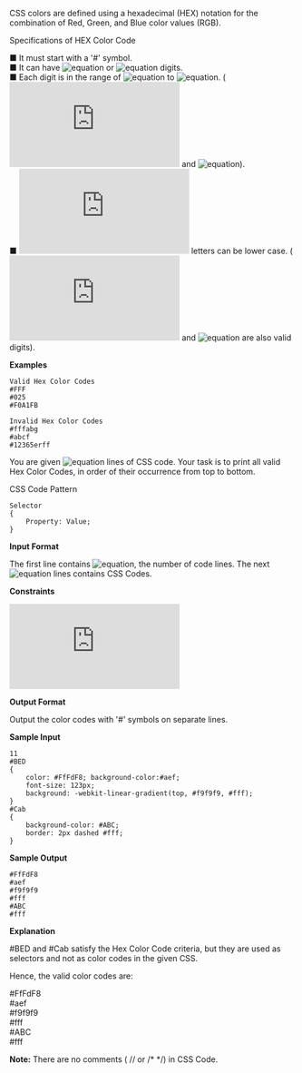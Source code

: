CSS colors are defined using a hexadecimal (HEX) notation for the combination of Red, Green, and Blue color values (RGB).

Specifications of HEX Color Code

■ It must start with a '#' symbol. <br>
■ It can have ![equation](http://latex.codecogs.com/svg.latex?\inline&space;3) or ![equation](http://latex.codecogs.com/svg.latex?\inline&space;6) digits. <br>
■ Each digit is in the range of ![equation](http://latex.codecogs.com/svg.latex?\inline&space;0) to ![equation](http://latex.codecogs.com/svg.latex?\inline&space;F). (![equation](https://latex.codecogs.com/svg.latex?%5Cinline%200%2C%201%2C%202%2C%203%2C%204%2C%205%2C%206%2C%207%2C%208%2C%209%2C%200%2C%20A%2C%20B%2C%20C%2C%20D%2C%20E) and ![equation](http://latex.codecogs.com/svg.latex?\inline&space;F)). <br>
■ ![equation](https://latex.codecogs.com/svg.latex?%5Cinline%20A%20-%20F) letters can be lower case. (![equation](https://latex.codecogs.com/svg.latex?%5Cinline%20a%2C%20b%2C%20c%2C%20d%2C%20e) and ![equation](http://latex.codecogs.com/svg.latex?\inline&space;f) are also valid digits).

__Examples__
```commandline
Valid Hex Color Codes
#FFF 
#025 
#F0A1FB 

Invalid Hex Color Codes
#fffabg
#abcf
#12365erff
```
You are given ![equation](http://latex.codecogs.com/svg.latex?\inline&space;N) lines of CSS code. Your task is to print all valid Hex Color Codes, in order of their occurrence from top to bottom.

CSS Code Pattern

```commandline
Selector
{
	Property: Value;
}
```
__Input Format__

The first line contains ![equation](http://latex.codecogs.com/svg.latex?\inline&space;N), the number of code lines.
The next ![equation](http://latex.codecogs.com/svg.latex?\inline&space;N) lines contains CSS Codes.

__Constraints__

![equation](https://latex.codecogs.com/svg.latex?%5Cinline%200%20%3C%20N%20%3C%2050)

__Output Format__

Output the color codes with '#' symbols on separate lines.

__Sample Input__
```commandline
11
#BED
{
    color: #FfFdF8; background-color:#aef;
    font-size: 123px;
    background: -webkit-linear-gradient(top, #f9f9f9, #fff);
}
#Cab
{
    background-color: #ABC;
    border: 2px dashed #fff;
} 
```  
__Sample Output__
```commandline
#FfFdF8
#aef
#f9f9f9
#fff
#ABC
#fff
```
__Explanation__

\#BED and #Cab satisfy the Hex Color Code criteria, but they are used as selectors and not as color codes in the given CSS. 

Hence, the valid color codes are:

\#FfFdF8 <br>
\#aef <br>
\#f9f9f9 <br>
\#fff <br>
\#ABC <br>
\#fff

__Note:__ There are no comments ( // or /* */) in CSS Code.